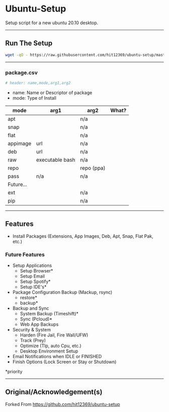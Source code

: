 
# Ubuntu-Setup

Setup script for a new ubuntu 20.10 desktop.

---

## Run The Setup
```bash
wget -qO - https://raw.githubusercontent.com/hit12369/ubuntu-setup/master/setup.py | sudo python -
```

---
### package.csv

```python
# header: name,mode,arg1,arg2
```
- name: Name or Descriptor of package
- mode: Type of Install

|mode|arg1|arg2|What?|
|-|-|-|-|
|apt||n/a|
|snap||n/a|
|flat||n/a|
|appimage|url|n/a|
|deb|url|n/a|
|raw|executable bash|n/a|
|repo||repo (ppa)|
|pass|n/a|n/a|
|Future...
|ext||n/a|
|pip||n/a|
---

## Features
- Install Packages (Extensions, App Images, Deb, Apt, Snap, Flat Pak, etc.)

### Future Features

- Setup Applications
    - Setup Browser*
    - Setup Email
    - Setup Spotify*
    - Setup IDE's*
- Package Configuration Backup (Mackup, rsync)
    - restore*
    - backup*
- Backup and Sync
    - System Backup (Timeshift)*
    - Sync (Pcloud)*
    - Web App Backups
- Security & System
    - Harden (Fire Jail, Fire Wall/UFW)
    - Track (Prey)
    - Optimize (Tlp, auto Cpu, etc.)
    - Desktop Environment Setup
- Email Notifications when IDLE or FINISHED
- Finish Options (Lock Screen or Stay or Shutdown)

*priority

---

## Original/Acknowledgement(s)

Forked From https://github.com/hit12369/ubuntu-setup

